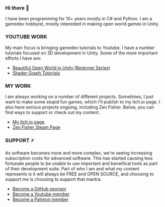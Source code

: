 ### Hi there 👋
I have been programming for 10+ years mostly in C# and Python. I am a gamedev hobbyist, mostly interested in making open world games in Unity.

### YOUTUBE WORK
My main focus is bringing gamedev tutorials to Youtube. I have a number tutorials focused on 3D development in Unity. Some of the more important efforts I have are:
- [Beautiful Open World in Unity (Beginner Series)](https://www.youtube.com/watch?v=nCDGjLRecrs)
- [Shader Graph Tutorials](https://www.youtube.com/watch?v=Mgb4b_oZ7yk)

### MY WORK
I am always working on a number of different projects. Sometimes, I just want to make some stupid fun games, which I'll publish to my itch.io page. I also have serious projects ongoing, including Zen Fisher. Below, you can find ways to support or check out my content.
- [My Itch.io page](https://spaderdabomb.itch.io/)
- [Zen Fisher Steam Page](https://store.steampowered.com/app/2552170/Zen_Fisher/)

### SUPPORT ⚡
As software becomes more and more complex, we're seeing increasing subscription costs for advanced software. This has started causing less fortunate people to be unable to use important and beneifical tools as part of their development suite. Part of who I am and what my content represents is it will always be FREE and OPEN SOURCE, and choosing to support me is choosing to support that mantra. 
- [Become a GitHub sponsor](https://github.com/sponsors/spaderdabomb)
- [Become a Youtube member](https://www.youtube.com/channel/UCRLa0eEG0rOR7APzAT1dPww/join)
- [Become a Patreon member](https://www.patreon.com/spaderdabomb)

<!--
**spaderdabomb/spaderdabomb** is a ✨ _special_ ✨ repository because its `README.md` (this file) appears on your GitHub profile.

Here are some ideas to get you started:

- 🔭 I’m currently working on ...
- 🌱 I’m currently learning ...
- 👯 I’m looking to collaborate on ...
- 🤔 I’m looking for help with ...
- 💬 Ask me about ...
- 📫 How to reach me: ...
- 😄 Pronouns: ...
- ⚡ Fun fact: ...
-->
